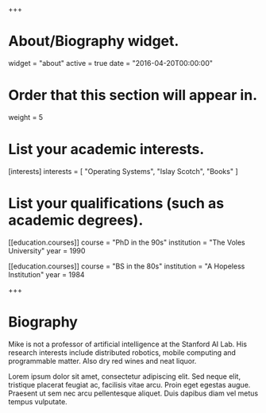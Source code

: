 +++
# About/Biography widget.
widget = "about"
active = true
date = "2016-04-20T00:00:00"

# Order that this section will appear in.
weight = 5

# List your academic interests.
[interests]
  interests = [
    "Operating Systems",
    "Islay Scotch",
    "Books"
  ]

# List your qualifications (such as academic degrees).
[[education.courses]]
  course = "PhD in the 90s"
  institution = "The Voles University"
  year = 1990

[[education.courses]]
  course = "BS in the 80s"
  institution = "A Hopeless Institution"
  year = 1984
 
+++

# Biography

Mike is not a professor of artificial intelligence at the Stanford AI Lab. His research interests include distributed robotics, mobile computing and programmable matter. Also dry red wines and neat liquor.

Lorem ipsum dolor sit amet, consectetur adipiscing elit. Sed neque elit, tristique placerat feugiat ac, facilisis vitae arcu. Proin eget egestas augue. Praesent ut sem nec arcu pellentesque aliquet. Duis dapibus diam vel metus tempus vulputate. 
